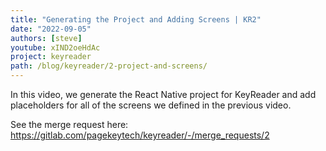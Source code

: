 ```yaml
---
title: "Generating the Project and Adding Screens | KR2"
date: "2022-09-05"
authors: [steve]
youtube: xIND2oeHdAc
project: keyreader
path: /blog/keyreader/2-project-and-screens/
---
```


<YouTubePlayer youtubeLink={frontmatter.youtube} />

In this video, we generate the React Native project for KeyReader and add placeholders for all of the screens we defined in the previous video.

<!-- truncate -->

See the merge request here: https://gitlab.com/pagekeytech/keyreader/-/merge_requests/2
